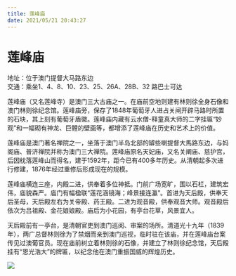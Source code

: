 ```yaml
---
title: 莲峰庙  
date: 2021/05/21 20:43:27  
---
```

  
# 莲峰庙  
地址：位于澳门提督大马路东边  
交通：乘坐1、4、8、10、23、25、26A、28B、32 路巴士可达  
  
莲峰庙（又名莲峰寺）是澳门三大古庙之一。在庙前空地则建有林则徐全身石像和澳门林则徐纪念馆。莲峰庙旁，保存了1848年葡萄牙人进占关闸开辟马路时所置的石块，其上刻有葡萄牙盾徽。莲峰庙内藏有云水僧-释童真大师的二字挂匾“妙观”和一幅砌有神龙、巨鲤的壁画等，都增添了莲峰庙在历史和艺术上的价值。  
  
莲峰庙是澳门著名禅院之一，坐落于澳门半岛北部的罅些喇提督大馬路东边，与妈阁庙、普济禅院并称为澳门三大禅院。莲峰庙原名天妃庙，又名关阐庙、慈护宫，后因枕落莲峰山而得名，建于1592年，距今已有400多年历史。从清朝起多次进行修建，1876年经过重修后形成现在的规模。  
  
莲峰庙横连三座，内殿二进，供奉着多位神抵。门前广场宽旷，围以石栏，建筑宏伟，庙貌森严。庙门有幅楹联“莲花涵镜海；峰景接连瀛”。首进为天后殿，供奉天后圣母，天后殿左右为关帝殿、药王殿。二进为观音殿，供奉观音大师。观音殿后依次为吕祖殿、金花娘娘殿。庙后为小花园，有亭台花草，风景宜人。  
  
天后殿前有一亭台，是清朝官吏到澳门巡阅、审案的场所。清道光十九年（1839年），两广总督林则徐为了禁烟而亲到澳门巡视，临时驻在该庙，并在莲峰庙台案传见过澳葡官员。现在庙前树立着林则徐的石像，并建立了林则徐纪念馆，天后殿挂有“恩光浩大”的牌匾，以纪念他在澳门重振国威的辉煌历史。  
  
![](https://cdn.jsdelivr.net/gh/szqq0512/Pic/img/202201212109582.png)  